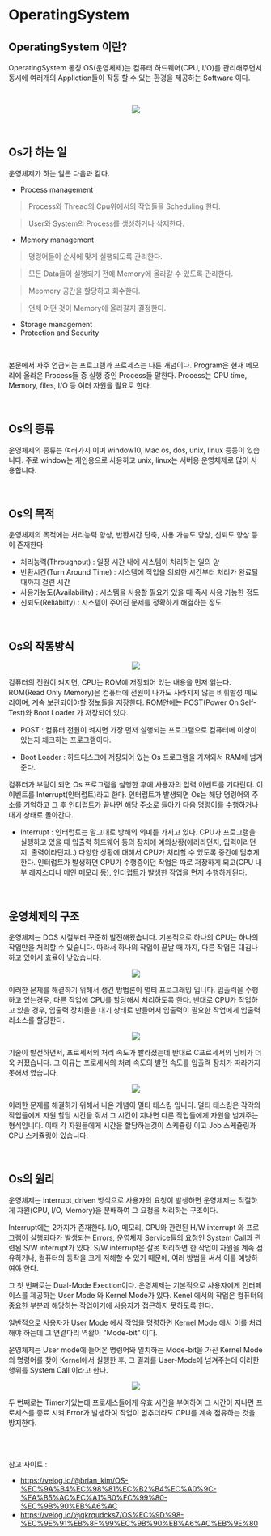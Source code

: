 # OperatingSystem

## OperatingSystem 이란?
OperatingSystem 통칭 OS(운영체제)는 컴퓨터 하드웨어(CPU, I/O)를 관리해주면서 동시에 여러개의 Appliction들이 작동 할 수 있는 환경을 제공하는 Software 이다.

<br>

<p align = "center">
    <img src = "Pictures\OperatingSystem_1.png">
</p>

<br>

## Os가 하는 일
운영체제가 하는  일은 다음과 같다.

* Process management

> Process와 Thread의 Cpu위에서의 작업들을 Scheduling 한다.

> User와 System의 Process를 생성하거나 삭제한다.

* Memory management

> 명령어들이 순서에 맞게 실행되도록 관리한다.

> 모든 Data들이 실행되기 전에 Memory에 올라갈 수 있도록 관리한다.

> Meomory 공간을 할당하고 회수한다.

> 언제 어떤 것이 Memory에 올라갈지 결정한다.

* Storage management
* Protection and Security
  
<br>

본문에서 자주 언급되는 프로그램과 프로세스는 다른 개념이다.
Program은 현재 메모리에 올라온 Process들 중 실행 중인 Process들 말한다. Process는 CPU time, Memory, files, I/O 등 여러 자원을 필요로 한다.

<br>

## Os의 종류
운영체제의 종류는 여러가지 이며 window10, Mac os, dos, unix, linux 등등이 있습니다. 주로 window는 개인용으로 사용하고 unix, linux는 서버용 운영체제로 많이 사용합니다.

<br>

## Os의 목적
운영체제의 목적에는 처리능력 향상, 반환시간 단축, 사용 가능도 향상, 신뢰도 향상 등이 존재한다.

* 처리능력(Throughput) : 일정 시간 내에 시스템이 처리하는 일의 양
* 반환시간(Turn Around Time) : 시스템에 작업을 의뢰한 시간부터 처리가 완료될 때까지 걸린 시간
* 사용가능도(Availability) : 시스템을 사용할 필요가 있을 때 즉시 사용 가능한 정도
* 신뢰도(Reliabilty) : 시스템이 주어진 문제를 정확하게 해결하는 정도


<br>

## Os의 작동방식


<p align = "center">
    <img src = "Pictures\OperatingSystem_2.png">
</p>

컴퓨터의 전원이 켜지면, CPU는 ROM에 저장되어 있는 내용을 먼저 읽는다. ROM(Read Only Memory)은 컴퓨터에 전원이 나가도 사라지지 않는 비휘발성 메모리이며, 계속 보관되어야할 정보들을 저장한다. ROM안에는 POST(Power On Self-Test)와 Boot Loader 가 저장되어 있다.

* POST : 컴퓨터 전원이 켜지면 가장 먼저 실행되는 프로그램으로 컴퓨터에 이상이 있는지 체크하는 프로그램이다. 

* Boot Loader : 하드디스크에 저장되어 있는 Os 프로그램을 가져와서 RAM에 넘겨준다.

컴퓨터가 부팅이 되면 Os 프로그램을 실행한 후에 사용자의 입력 이벤트를 기다린다. 이 이벤트를 
Interrupt(인터럽트)라고 한다. 인터럽트가 발생되면 Os는 해당 명령어의 주소를 기억하고 그 후 인터럽트가 끝나면 해당 주소로 돌아가 다음 명령어를 수행하거나 대기 상태로 돌아간다.

* Interrupt : 인터럽트는 말그대로 방해의 의미를 가지고 있다. CPU가 프로그램을 실행하고 있을 때 입출력 하드웨어 등의 장치에 예외상황(에러라던지, 입력이라던지, 출력이라던지..) 다양한 상황에 대해서 CPU가 처리할 수 있도록 중간에 멈추게 한다. 인터럽트가 발생하면 CPU가 수행중이던 작업은 따로 저장하게 되고(CPU 내부 레지스터나 메인 메모리 등), 인터럽트가 발생한 작업을 먼저 수행하게된다.
  

<br>


## 운영체제의 구조

운영체제는 DOS 시절부터 꾸준히 발전해왔습니다. 기본적으로 하나의 CPU는 하나의 작업만을 처리할 수 있습니다. 따라서 하나의 작업이 끝날 때 까지, 다른 작업은 대김나 하고 있어서 효율이 낮았습니다.

<p align = "center">
    <img src = "Pictures\OperatingSystem_3.png">
</p>

이러한 문제를 해결하기 위해서 생긴 방법론이 멀티 프로그래밍 입니다. 입출력을 수행하고 있는경우, 다른 작업에 CPU를 할당해서 처리하도록 한다. 반대로 CPU가 작업하고 있을 경우, 입출력 장치들을 대기 상태로 만들어서 입출력이 필요한 작업에게 입출력 리소스를 할당한다.

<p align = "center">
    <img src = "Pictures\OperatingSystem_4.png">
</p>

기술이 발전하면서, 프로세서의 처리 속도가 빨라졌는데 반대로 C프로세서의 낭비가 더욱 커졌습니다. 그 이유는 프로세서의 처리 속도의 발전 속도를 입출력 장치가 따라가지 못해서 였습니다. 

<p align = "center">
    <img src = "Pictures\OperatingSystem_5.png">
</p>

이러한 문제를 해결하기 위해서 나온 개념이 멀티 태스킹 입니다. 멀티 태스킹은 각각의 작업들에게 자원 할당 시간을 줘서 그 시간이 지나면 다른 작업들에게 자원을 넘겨주는 형식입니다. 이때 각 자원들에게 시간을 할당하는것이 스케쥴링 이고 Job 스케쥴링과 CPU 스케쥴링이 있습니다. 

<br>

## Os의 원리

운영체제는 interrupt_driven 방식으로 사용자의 요청이 발생하면 운영체제는 적절하게 자원(CPU, I/O, Memory)을 분배하여 그 요청을 처리하는 구조이다.

Interrupt에는 2가지가 존재한다. I/O, 메모리, CPU와 관련된 H/W interrupt 와 프로그램이 실행되다가 발생되는 Errors, 운영체제 Service들의 요청인 System Call과 관련된 S/W interrupt가 있다. S/W interrupt은 잘못 처리하면 한 작업이 자원을 계속 점유하거나, 컴퓨터의 동작을 크게 저해할 수 있기 때문에, 여러 방법을 써서 이를 예방하여야 한다.

그 첫 번째로는 Dual-Mode Exection이다. 운영체제는 기본적으로 사용자에게 인터페이스를 제공하는 User Mode 와 Kernel Mode가 있다. Kenel 에서의 작업은 컴퓨터의 중요한 부분과 해당하는 작업이기에 사용자가 접근하지 못하도록 한다.

일반적으로 사용자가 User Mode 에서 작업을 명령하면 Kernel Mode 에서 이를 처리해야 하는데 그 연결다리 역활이 "Mode-bit" 이다.

운영체제는 User mode에 들어온 명령어와 일치하는 Mode-bit을 가진 Kernel Mode의 명령어를 찾아 Kernel에서 실행한 후, 그 결과를 User-Mode에 넘겨주는데 이러한 행위를 System Call 이라고 한다.

<p align = "center">
    <img src = "Pictures\OperatingSystem_6.png">
</p>

두 번째로는 Timer가있는데 프로세스들에게 유효 시간을 부여하여 그 시간이 지나면 프로세스를 종료 시켜 Error가 발생하여 작업이 멈추더라도 CPU를 계속 점유하는 것을 방지한다.

<br><br>

참고 사이트 :
* https://velog.io/@brian_kim/OS-%EC%9A%B4%EC%98%81%EC%B2%B4%EC%A0%9C-%EA%B5%AC%EC%A1%B0%EC%99%80-%EC%9B%90%EB%A6%AC
* https://velog.io/@qkrqudcks7/OS%EC%9D%98-%EC%9E%91%EB%8F%99%EC%9B%90%EB%A6%AC%EB%9E%80